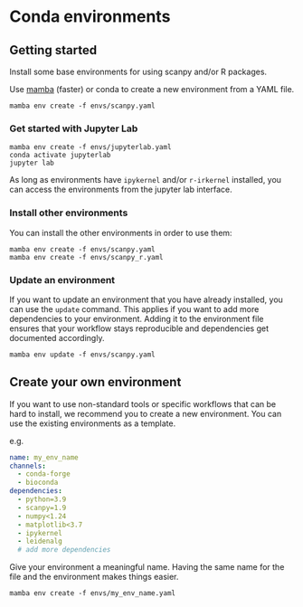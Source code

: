 # Conda environments

## Getting started

Install some base environments for using scanpy and/or R packages.

Use [mamba](https://mamba.readthedocs.io/en/latest/) (faster) or conda to create a new environment from a YAML file.

```shell
mamba env create -f envs/scanpy.yaml
```

### Get started with Jupyter Lab

```shell
mamba env create -f envs/jupyterlab.yaml
conda activate jupyterlab
jupyter lab
```

As long as environments have `ipykernel` and/or `r-irkernel` installed, you can access the environments from the jupyter lab interface.

### Install other environments

You can install the other environments in order to use them:

```shell
mamba env create -f envs/scanpy.yaml
mamba env create -f envs/scanpy_r.yaml
```

### Update an environment

If you want to update an environment that you have already installed, you can use the `update` command.
This applies if you want to add more dependencies to your environment.
Adding it to the environment file ensures that your workflow stays reproducible and dependencies get documented accordingly.

```shell
mamba env update -f envs/scanpy.yaml
```

## Create your own environment

If you want to use non-standard tools or specific workflows that can be hard to install, we recommend you to create a new environment.
You can use the existing environments as a template.

e.g.
```yaml
name: my_env_name
channels:
  - conda-forge
  - bioconda
dependencies:
  - python=3.9
  - scanpy=1.9
  - numpy<1.24
  - matplotlib<3.7
  - ipykernel
  - leidenalg
  # add more dependencies
```

Give your environment a meaningful name. Having the same name for the file and the environment makes things easier.

```shell
mamba env create -f envs/my_env_name.yaml
```



